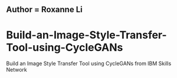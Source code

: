 ## Author = Roxanne Li
# Build-an-Image-Style-Transfer-Tool-using-CycleGANs
Build an Image Style Transfer Tool using CycleGANs from IBM Skills Network
